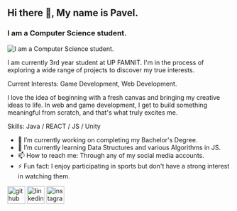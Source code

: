## Hi there 👋, My name is Pavel.
### I am a Computer Science student.

![I am a Computer Science student.](https://gifdb.com/images/high/pixelated-programming-with-laptop-zjklhkd7y5bxanaf.webp)

I am currently 3rd year student at UP FAMNIT. I'm in the process of exploring a wide range of projects to discover my true interests.

Current Interests: Game Development, Web Development.

I love the idea of beginning with a fresh canvas and bringing my creative ideas to life. In web and game development, I get to build something meaningful from scratch, and that's what truly excites me.

Skills: Java / REACT / JS / Unity

- 🔭 I’m currently working on completing my Bachelor's Degree. 
- 🌱 I’m currently learning Data Structures and various Algorithms in JS. 
- 📫 How to reach me: Through any of my social media accounts. 
- ⚡ Fun fact: I enjoy participating in sports but don't have a strong interest in watching them. 


[<img src='https://pngimg.com/uploads/github/github_PNG72.png' alt='github' height='40'>](https://github.com/Paveljolak)  [<img src='https://pngimg.com/uploads/linkedIn/linkedIn_PNG33.png' alt='linkedin' height='40'>](https://www.linkedin.com/in/pavel-jolakoski-687b3228b//)  [<img src='https://pngimg.com/uploads/instagram/instagram_PNG9.png' alt='instagram' height='40'>](https://www.instagram.com/pavel_jolak/)  






<!--
**Paveljolak/Paveljolak** is a ✨ _special_ ✨ repository because its `README.md` (this file) appears on your GitHub profile.

Here are some ideas to get you started:

- 🔭 I’m currently working on ...
- 🌱 I’m currently learning ...
- 👯 I’m looking to collaborate on ...
- 🤔 I’m looking for help with ...
- 💬 Ask me about ...
- 📫 How to reach me: ...
- 😄 Pronouns: ...
- ⚡ Fun fact: ...
-->
